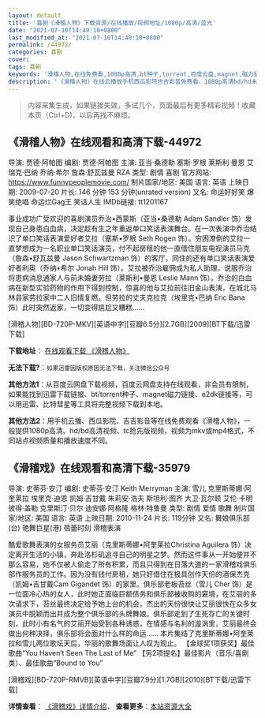 ```yaml
---
layout: default
title: '喜剧《滑稽人物》下载资源/在线播放/视频地址/1080p/高清/蓝光'
date: "2021-07-10T14:40:10+0800"
last_modified_at: "2021-07-10T14:40:10+0800"
permalink: /44972/
categories: 喜剧
cover:
tags: 喜剧
keywords: '滑稽人物,在线免费看,1080p高清,bt种子,torrent,百度云盘,magnet,磁力链,迅雷下载资源'
description: '《滑稽人物》在线云播放手机西瓜影院吉吉影音免费看，1080p高清bd/hd未删减完整版和tc抢先枪版，mkv/mp4格式，附带bt/torrent种子、magnet/磁力链、百度云盘、网盘资源迅雷下载链接'
---
```


>内容采集生成，如果链接失效，多试几个，页面最后有更多精彩视频！收藏本页（Ctrl+D)，以后再找不麻烦。


## 《滑稽人物》在线观看和高清下载-44972

导演: 贾德·阿帕图 编剧: 贾德·阿帕图 主演: 亚当·桑德勒 塞斯·罗根 莱斯利·曼恩 艾瑞克·巴纳 乔纳·希尔 詹森·舒瓦兹曼 RZA 类型: 剧情 喜剧 官方网站: https://www.funnypeoplemovie.com/ 制片国家/地区: 美国 语言: 英语 上映日期: 2009-07-20 片长: 146 分钟 153 分钟(unrated version) 又名: 命运好好笑 爆笑绝唱 命运烂Gag王 笑话人生 IMDb链接: tt1201167

事业成功广受欢迎的喜剧演员乔治•西蒙斯（亚当•桑德勒 Adam Sandler 饰）发现自己身患白血病，决定趁有生之年重返单口笑话表演舞台。在一次表演中乔治结识了单口笑话表演爱好者艾拉（塞斯•罗根 Seth Rogen 饰）。穷困潦倒的艾拉一直梦想成为一名职业单口笑话演员，付不起房租的他一直借住朋友电视演员马克（詹森•舒瓦兹曼 Jason Schwartzman 饰）的客厅，同住的还有单口笑话表演爱好者利奥（乔纳•希尔 Jonah Hill 饰）。艾拉被乔治雇佣成为私人助理，说服乔治将患病消息通家人与前未婚妻劳拉（莱斯利•曼恩 Leslie Mann 饰）。乔治的白血病在新型实验药物的作用下得到控制，惊喜的他与艾拉前往旧金山表演，在城北马林县家劳拉家中二人旧情复燃。但劳拉的丈夫克拉克（埃里克•巴纳 Eric Bana 饰）此时突然返家，一切变得尴尬又糟糕……


[滑稽人物][BD-720P-MKV][英语中字][豆瓣6.5分][2.7GB][2009][BT下载/迅雷下载]

**下载地址**： [在线观看下载 《滑稽人物》](https://www.btdx8.com/torrent/funny_people_2009.html) 


**无法下载?**：`如果迅雷因版权原因无法下载，关注微信公众号 `

**其他方法1**：从百度云网盘下载视频，百度云网盘支持在线观看，非会员有限制，如果能找到迅雷下载链接、bt/torrent种子、magnet磁力链接、e2dk链接等，可以用迅雷、比特彗星等工具将完整视频下载到本地。

**其他方法2**：用手机云播、西瓜影院、吉吉影音等在线免费观看《滑稽人物》，一般提供1080p高清、hd/bd高清视频、tc抢先版视频，视频为mkv或mp4格式，不同站点视频质量和播放速度不同。


## 《滑稽戏》在线观看和高清下载-35979

导演: 史蒂芬·安汀 编剧: 史蒂芬·安汀 Keith Merryman 主演: 雪儿 克里斯蒂娜·阿奎莱拉 埃里克·迪恩 凯姆·吉甘戴 朱莉安·浩夫 斯坦利·图齐 大卫·瓦尔顿 艾伦·卡明 彼得·盖勒 克里斯汀·贝尔 迪安娜·阿格隆 格林·特鲁曼 类型: 剧情 爱情 歌舞 制片国家/地区: 美国 语言: 英语 上映日期: 2010-11-24 片长: 119分钟 又名: 舞娘俱乐部(台) 艳舞巨星(港) 蓓蕾时刻 滑稽表演

酷爱歌舞表演的女服务员艾丽（克里斯蒂娜•阿奎莱拉Christina Aguilera 饰）决定离开生活的小镇，奔赴洛杉矶追寻自己的明星之梦。然而这件事从一开始便并不那么容易，她不仅被人偷走了所有积累，而且只得到在日落大道的一家滑稽戏俱乐部作服务员的工作。因为没有钱付房租，她只好借住在极具创作天份的酒保杰克（凯姆•吉甘戴Cam Gigandet 饰）的家里。俱乐部老板苔丝（雪儿 Cher 饰）是一位面冷心热的女人，此时她正面临巨额债务和俱乐部被收购的窘境，在艾丽的多次请求下，苔丝最终决定给予她上台的机会，杰出的天份很快让艾丽很快在众多女演员中脱颖而出并成为整个俱乐部的头牌舞娘。俱乐部走到了生死存亡的关键时刻，此时小有名气的艾丽开始受到各种诱惑，在情感与名利的漩涡里，艾丽最终会做出何种决择，俱乐部将会面对什么样的命运…… 本片集结了克里斯蒂娜•阿奎莱拉和雪儿两位歌坛天后，华丽的歌舞场面让人叹为观止。 【金球奖1项获奖】最佳歌曲“You Haven’t Seen The Last of Me” 【另2项提名】最佳影片（音乐/喜剧类）、最佳歌曲“Bound to You”


[滑稽戏][BD-720P-RMVB][英语中字][豆瓣7.9分][1.7GB][2010][BT下载/迅雷下载]

**详情查看**： [《滑稽戏》详情介绍](/movie/35979/)， **查看更多**：[本站资源大全](/movie/t/all/)

